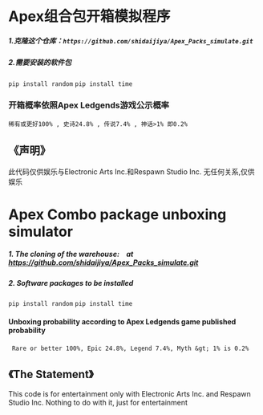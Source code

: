 # Apex组合包开箱模拟程序

##### 1.克隆这个仓库：`https://github.com/shidaijiya/Apex_Packs_simulate.git`

##### 2.需要安装的软件包
`pip install random`
`pip install time`
### 开箱概率依照Apex Ledgends游戏公示概率
```稀有或更好100% , 史诗24.8% , 传说7.4% , 神话>1% 即0.2%```
## **《声明》**
此代码仅供娱乐与Electronic Arts Inc.和Respawn Studio Inc.
无任何关系,仅供娱乐
# Apex Combo package unboxing simulator

##### 1. The cloning of the warehouse: ` ` at https://github.com/shidaijiya/Apex_Packs_simulate.git

##### 2. Software packages to be installed
`pip install random`
`pip install time`
#### Unboxing probability according to Apex Ledgends game published probability
` ` `Rare or better 100%, Epic 24.8%, Legend 7.4%, Myth &gt; 1% is 0.2%` ` `
## **《The Statement》**
This code is for entertainment only with Electronic Arts Inc. and Respawn Studio Inc.
Nothing to do with it, just for entertainment